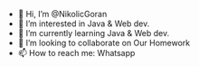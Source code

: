 - 👋 Hi, I’m @NikolicGoran
- 👀 I’m interested in Java & Web dev.
- 🌱 I’m currently learning Java & Web dev.
- 💞️ I’m looking to collaborate on Our Homework
- 📫 How to reach me: Whatsapp

<!---
NikolicGoran/NikolicGoran is a ✨ special ✨ repository because its `README.md` (this file) appears on your GitHub profile.
You can click the Preview link to take a look at your changes.
--->
